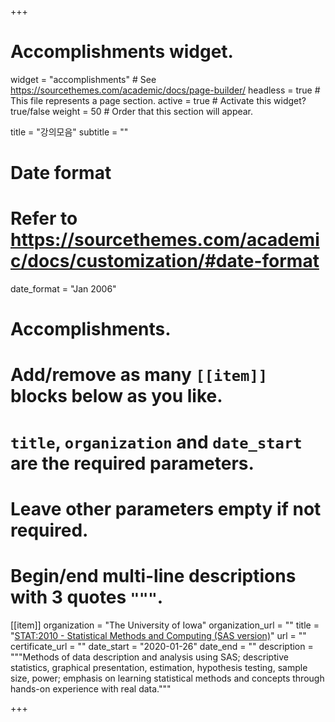 +++
# Accomplishments widget.
widget = "accomplishments"  # See https://sourcethemes.com/academic/docs/page-builder/
headless = true  # This file represents a page section.
active = true  # Activate this widget? true/false
weight = 50  # Order that this section will appear.

title = "강의모음"
subtitle = ""

# Date format
#   Refer to https://sourcethemes.com/academic/docs/customization/#date-format
date_format = "Jan 2006"

# Accomplishments.
#   Add/remove as many `[[item]]` blocks below as you like.
#   `title`, `organization` and `date_start` are the required parameters.
#   Leave other parameters empty if not required.
#   Begin/end multi-line descriptions with 3 quotes `"""`.

[[item]]
  organization = "The University of Iowa"
  organization_url = ""
  title = "[STAT:2010 - Statistical Methods and Computing (SAS version)](/ko/courses/stat2010/)"
  url = ""
  certificate_url = ""
  date_start = "2020-01-26"
  date_end = ""
  description = """Methods of data description and analysis using SAS; descriptive statistics, graphical presentation, estimation, hypothesis testing, sample size, power; emphasis on learning statistical methods and concepts through hands-on experience with real data."""

+++
